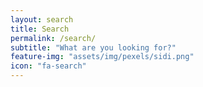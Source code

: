 ```yaml
---
layout: search
title: Search
permalink: /search/
subtitle: "What are you looking for?"
feature-img: "assets/img/pexels/sidi.png"
icon: "fa-search"
---
```


